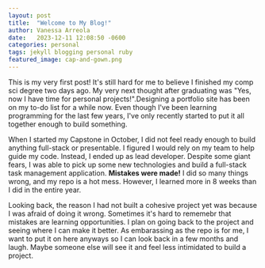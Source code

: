 ```yaml
---
layout: post
title:  "Welcome to My Blog!"
author: Vanessa Arreola
date:   2023-12-11 12:08:50 -0600
categories: personal
tags: jekyll blogging personal ruby
featured_image: cap-and-gown.png
---
```

This is my very first post! It's still hard for me to believe I finished my comp sci degree two days ago. My very next thought after graduating was 
"Yes, now I have time for personal projects!".Designing a portfolio site has been on my to-do list for a while now. Even though I've been learning programming for the last few years, I've only recently started to put it all together enough to build something. 

When I started my Capstone in October, I did not feel ready enough to build anything full-stack or presentable. I figured I would rely on my team to help guide my
code. Instead, I ended up as lead developer. Despite some giant fears, I was able to pick up some new technologies and build a full-stack task management application. **Mistakes were made!** I did so many things wrong, and my repo is a hot mess. However, I learned more in 8 weeks than I did in the entire year. 

Looking back, the reason I had not built a cohesive project yet was because I was afraid of doing it wrong. Sometimes it's hard to rememebr that mistakes are learning opportunities. I plan on going back to the project and seeing where I can make it better. As embarassing as the repo is for me, I want to put it on here anyways so I can look back in a few months and laugh. Maybe someone else will see it and feel less intimidated to build a project. 
